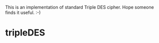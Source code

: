 This is an implementation of standard Triple DES cipher. Hope someone finds it useful. :-)
# tripleDES
